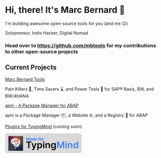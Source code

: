 # Hi, there! It's Marc Bernard 👋

I'm building awesome open-source tools for you (and me 😉)

Solopreneur, Indie Hacker, Digital Nomad

### Head over to https://github.com/mbtools for my contributions to other open-source projects

## Current Projects

[Marc Bernard Tools](https://marcbernardtools.com)

Pain Killers 💊, Time Savers ⌛️, and Power Tools 🚀 for SAP® Basis, BW, and BW/4HANA

[apm - A Package Manager for ABAP](https://abappm.com)

apm is a Package Manager 📦, a Website 🌐, and a Registry 📑 for ABAP

[Plugins for TypingMind](https://marcfbe.gumroad.com) (coming soon)

<img src="https://github.com/marcfbe/marcfbe/blob/main/made_for_typingmind.png?raw=true" width="250">

